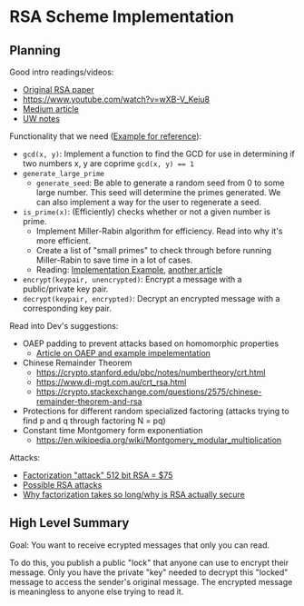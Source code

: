 # RSA Scheme Implementation

## Planning

Good intro readings/videos:
- [Original RSA paper](http://people.csail.mit.edu/rivest/Rsapaper.pdf)
- https://www.youtube.com/watch?v=wXB-V_Keiu8
- [Medium article](https://hackernoon.com/how-does-rsa-work-f44918df914b)
- [UW notes](https://sites.math.washington.edu/~morrow/336_09/papers/Yevgeny.pdf)

Functionality that we need ([Example for reference](https://gist.github.com/JonCooperWorks/5314103)):
- `gcd(x, y)`: Implement a function to find the GCD for use in determining if two numbers x, y are coprime `gcd(x, y) == 1`
- `generate_large_prime`
    - `generate_seed`: Be able to generate a random seed from 0 to some large number. This seed will determine the primes generated. We can also implement a way for the user to regenerate a seed.
- `is_prime(x)`: (Efficiently) checks whether or not a given number is prime.
    - Implement Miller-Rabin algorithm for efficiency. Read into why it's more efficient.
    - Create a list of "small primes" to check through before running Miller-Rabin to save time in a lot of cases.
    - Reading: [Implementation Example](https://langui.sh/2009/03/07/generating-very-large-primes/), [another article](https://medium.com/@prudywsh/how-to-generate-big-prime-numbers-miller-rabin-49e6e6af32fb)
- `encrypt(keypair, unencrypted)`: Encrypt a message with a public/private key pair.
- `decrypt(keypair, encrypted)`: Decrypt an encrypted message with a corresponding key pair.

Read into Dev's suggestions:
- OAEP padding to prevent attacks based on homomorphic properties
    - [Article on OAEP and example impelementation](https://medium.com/blue-space/improving-the-security-of-rsa-with-oaep-e854a5084918)
- Chinese Remainder Theorem
    - https://crypto.stanford.edu/pbc/notes/numbertheory/crt.html
    - https://www.di-mgt.com.au/crt_rsa.html
    - https://crypto.stackexchange.com/questions/2575/chinese-remainder-theorem-and-rsa
- Protections for different random specialized factoring (attacks trying to find p and q through factoring N = pq)
- Constant time Montgomery form exponentiation
    - https://en.wikipedia.org/wiki/Montgomery_modular_multiplication

Attacks:
- [Factorization "attack" 512 bit RSA = $75](https://arstechnica.com/information-technology/2015/10/breaking-512-bit-rsa-with-amazon-ec2-is-a-cinch-so-why-all-the-weak-keys/)
- [Possible RSA attacks](http://www.members.tripod.com/irish_ronan/rsa/attacks.html)
- [Why factorization takes so long/why is RSA actually secure](http://www.members.tripod.com/irish_ronan/rsa/factorization.html)

## High Level Summary

Goal: You want to receive ecrypted messages that only you can read.

To do this, you publish a public "lock" that anyone can use to encrypt their message.
Only you have the private "key" needed to decrypt this "locked" message to access the sender's original message.
The encrypted message is meaningless to anyone else trying to read it.
